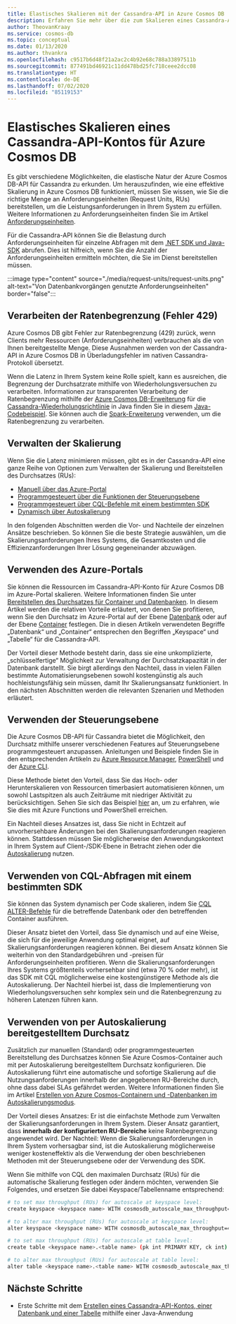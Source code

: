 ```yaml
---
title: Elastisches Skalieren mit der Cassandra-API in Azure Cosmos DB
description: Erfahren Sie mehr über die zum Skalieren eines Cassandra-API-Kontos für Azure Cosmos DB verfügbaren Optionen und ihre Vor- und Nachteile.
author: TheovanKraay
ms.service: cosmos-db
ms.topic: conceptual
ms.date: 01/13/2020
ms.author: thvankra
ms.openlocfilehash: c9517b6d48f21a2ac2c4b92e68c788a33897511b
ms.sourcegitcommit: 877491bd46921c11dd478bd25fc718ceee2dcc08
ms.translationtype: HT
ms.contentlocale: de-DE
ms.lasthandoff: 07/02/2020
ms.locfileid: "85119153"
---
```

# <a name="elastically-scale-an-azure-cosmos-db-cassandra-api-account"></a>Elastisches Skalieren eines Cassandra-API-Kontos für Azure Cosmos DB

Es gibt verschiedene Möglichkeiten, die elastische Natur der Azure Cosmos DB-API für Cassandra zu erkunden. Um herauszufinden, wie eine effektive Skalierung in Azure Cosmos DB funktioniert, müssen Sie wissen, wie Sie die richtige Menge an Anforderungseinheiten (Request Units, RUs) bereitstellen, um die Leistungsanforderungen in Ihrem System zu erfüllen. Weitere Informationen zu Anforderungseinheiten finden Sie im Artikel [Anforderungseinheiten](request-units.md). 

Für die Cassandra-API können Sie die Belastung durch Anforderungseinheiten für einzelne Abfragen mit dem [.NET SDK und Java-SDK](https://docs.microsoft.com/azure/cosmos-db/find-request-unit-charge#cassandra-api) abrufen. Dies ist hilfreich, wenn Sie die Anzahl der Anforderungseinheiten ermitteln möchten, die Sie im Dienst bereitstellen müssen.

:::image type="content" source="./media/request-units/request-units.png" alt-text="Von Datenbankvorgängen genutzte Anforderungseinheiten" border="false":::

## <a name="handling-rate-limiting-429-errors"></a>Verarbeiten der Ratenbegrenzung (Fehler 429)

Azure Cosmos DB gibt Fehler zur Ratenbegrenzung (429) zurück, wenn Clients mehr Ressourcen (Anforderungseinheiten) verbrauchen als die von Ihnen bereitgestellte Menge. Diese Ausnahmen werden von der Cassandra-API in Azure Cosmos DB in Überladungsfehler im nativen Cassandra-Protokoll übersetzt. 

Wenn die Latenz in Ihrem System keine Rolle spielt, kann es ausreichen, die Begrenzung der Durchsatzrate mithilfe von Wiederholungsversuchen zu verarbeiten. Informationen zur transparenten Verarbeitung der Ratenbegrenzung mithilfe der [Azure Cosmos DB-Erweiterung](https://github.com/Azure/azure-cosmos-cassandra-extensions) für die [Cassandra-Wiederholungsrichtlinie](https://docs.datastax.com/en/developer/java-driver/4.4/manual/core/retries/) in Java finden Sie in diesem [Java-Codebeispiel](https://github.com/Azure-Samples/azure-cosmos-cassandra-java-retry-sample). Sie können auch die [Spark-Erweiterung](https://mvnrepository.com/artifact/com.microsoft.azure.cosmosdb/azure-cosmos-cassandra-spark-helper) verwenden, um die Ratenbegrenzung zu verarbeiten.

## <a name="manage-scaling"></a>Verwalten der Skalierung

Wenn Sie die Latenz minimieren müssen, gibt es in der Cassandra-API eine ganze Reihe von Optionen zum Verwalten der Skalierung und Bereitstellen des Durchsatzes (RUs):

* [Manuell über das Azure-Portal](#use-azure-portal)
* [Programmgesteuert über die Funktionen der Steuerungsebene](#use-control-plane)
* [Programmgesteuert über CQL-Befehle mit einem bestimmten SDK](#use-cql-queries)
* [Dynamisch über Autoskalierung](#use-autoscale)

In den folgenden Abschnitten werden die Vor- und Nachteile der einzelnen Ansätze beschrieben. So können Sie die beste Strategie auswählen, um die Skalierungsanforderungen Ihres Systems, die Gesamtkosten und die Effizienzanforderungen Ihrer Lösung gegeneinander abzuwägen.

## <a name="use-the-azure-portal"></a><a id="use-azure-portal"></a>Verwenden des Azure-Portals

Sie können die Ressourcen im Cassandra-API-Konto für Azure Cosmos DB im Azure-Portal skalieren. Weitere Informationen finden Sie unter [Bereitstellen des Durchsatzes für Container und Datenbanken](set-throughput.md). In diesem Artikel werden die relativen Vorteile erläutert, von denen Sie profitieren, wenn Sie den Durchsatz im Azure-Portal auf der Ebene [Datenbank](set-throughput.md#set-throughput-on-a-database) oder auf der Ebene [Container](set-throughput.md#set-throughput-on-a-container) festlegen. Die in diesen Artikeln verwendeten Begriffe „Datenbank“ und „Container“ entsprechen den Begriffen „Keyspace“ und „Tabelle“ für die Cassandra-API.

Der Vorteil dieser Methode besteht darin, dass sie eine unkomplizierte, „schlüsselfertige“ Möglichkeit zur Verwaltung der Durchsatzkapazität in der Datenbank darstellt. Sie birgt allerdings den Nachteil, dass in vielen Fällen bestimmte Automatisierungsebenen sowohl kostengünstig als auch hochleistungsfähig sein müssen, damit Ihr Skalierungsansatz funktioniert. In den nächsten Abschnitten werden die relevanten Szenarien und Methoden erläutert.

## <a name="use-the-control-plane"></a><a id="use-control-plane"></a>Verwenden der Steuerungsebene

Die Azure Cosmos DB-API für Cassandra bietet die Möglichkeit, den Durchsatz mithilfe unserer verschiedenen Features auf Steuerungsebene programmgesteuert anzupassen. Anleitungen und Beispiele finden Sie in den entsprechenden Artikeln zu [Azure Resource Manager](manage-cassandra-with-resource-manager.md), [PowerShell](powershell-samples-cassandra.md) und der [Azure CLI](cli-samples-cassandra.md).

Diese Methode bietet den Vorteil, dass Sie das Hoch- oder Herunterskalieren von Ressourcen timerbasiert automatisieren können, um sowohl Lastspitzen als auch Zeiträume mit niedriger Aktivität zu berücksichtigen. Sehen Sie sich das Beispiel [hier](https://github.com/Azure-Samples/azure-cosmos-throughput-scheduler) an, um zu erfahren, wie Sie dies mit Azure Functions und PowerShell erreichen.

Ein Nachteil dieses Ansatzes ist, dass Sie nicht in Echtzeit auf unvorhersehbare Änderungen bei den Skalierungsanforderungen reagieren können. Stattdessen müssen Sie möglicherweise den Anwendungskontext in Ihrem System auf Client-/SDK-Ebene in Betracht ziehen oder die [Autoskalierung](provision-throughput-autoscale.md) nutzen.

## <a name="use-cql-queries-with-a-specific-sdk"></a><a id="use-cql-queries"></a>Verwenden von CQL-Abfragen mit einem bestimmten SDK

Sie können das System dynamisch per Code skalieren, indem Sie [CQL ALTER-Befehle](cassandra-support.md#keyspace-and-table-options) für die betreffende Datenbank oder den betreffenden Container ausführen.

Dieser Ansatz bietet den Vorteil, dass Sie dynamisch und auf eine Weise, die sich für die jeweilige Anwendung optimal eignet, auf Skalierungsanforderungen reagieren können. Bei diesem Ansatz können Sie weiterhin von den Standardgebühren und -preisen für Anforderungseinheiten profitieren. Wenn die Skalierungsanforderungen Ihres Systems größtenteils vorhersehbar sind (etwa 70 % oder mehr), ist das SDK mit CQL möglicherweise eine kostengünstigere Methode als die Autoskalierung. Der Nachteil hierbei ist, dass die Implementierung von Wiederholungsversuchen sehr komplex sein und die Ratenbegrenzung zu höheren Latenzen führen kann.

## <a name="use-autoscale-provisioned-throughput"></a><a id="use-autoscale"></a>Verwenden von per Autoskalierung bereitgestelltem Durchsatz

Zusätzlich zur manuellen (Standard) oder programmgesteuerten Bereitstellung des Durchsatzes können Sie Azure Cosmos-Container auch mit per Autoskalierung bereitgestelltem Durchsatz konfigurieren. Die Autoskalierung führt eine automatische und sofortige Skalierung auf die Nutzungsanforderungen innerhalb der angegebenen RU-Bereiche durch, ohne dass dabei SLAs gefährdet werden. Weitere Informationen finden Sie im Artikel [Erstellen von Azure Cosmos-Containern und -Datenbanken im Autoskalierungsmodus](provision-throughput-autoscale.md).

Der Vorteil dieses Ansatzes: Er ist die einfachste Methode zum Verwalten der Skalierungsanforderungen in Ihrem System. Dieser Ansatz garantiert, dass **innerhalb der konfigurierten RU-Bereiche** keine Ratenbegrenzung angewendet wird. Der Nachteil: Wenn die Skalierungsanforderungen in Ihrem System vorhersagbar sind, ist die Autoskalierung möglicherweise weniger kosteneffektiv als die Verwendung der oben beschriebenen Methoden mit der Steuerungsebene oder der Verwendung des SDK.

Wenn Sie mithilfe von CQL den maximalen Durchsatz (RUs) für die automatische Skalierung festlegen oder ändern möchten, verwenden Sie Folgendes, und ersetzen Sie dabei Keyspace/Tabellenname entsprechend:

```Bash
# to set max throughput (RUs) for autoscale at keyspace level:
create keyspace <keyspace name> WITH cosmosdb_autoscale_max_throughput=5000;

# to alter max throughput (RUs) for autoscale at keyspace level:
alter keyspace <keyspace name> WITH cosmosdb_autoscale_max_throughput=4000;

# to set max throughput (RUs) for autoscale at table level:
create table <keyspace name>.<table name> (pk int PRIMARY KEY, ck int) WITH cosmosdb_autoscale_max_throughput=5000;

# to alter max throughput (RUs) for autoscale at table level:
alter table <keyspace name>.<table name> WITH cosmosdb_autoscale_max_throughput=4000;
```

## <a name="next-steps"></a>Nächste Schritte

- Erste Schritte mit dem [Erstellen eines Cassandra-API-Kontos, einer Datenbank und einer Tabelle](create-cassandra-api-account-java.md) mithilfe einer Java-Anwendung
